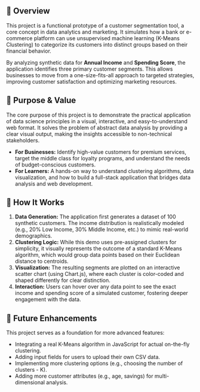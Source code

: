 ## 📖 Overview

This project is a functional prototype of a customer segmentation tool, a core concept in data analytics and marketing. It simulates how a bank or e-commerce platform can use unsupervised machine learning (K-Means Clustering) to categorize its customers into distinct groups based on their financial behavior.

By analyzing synthetic data for **Annual Income** and **Spending Score**, the application identifies three primary customer segments. This allows businesses to move from a one-size-fits-all approach to targeted strategies, improving customer satisfaction and optimizing marketing resources.

## 🎯 Purpose & Value

The core purpose of this project is to demonstrate the practical application of data science principles in a visual, interactive, and easy-to-understand web format. It solves the problem of abstract data analysis by providing a clear visual output, making the insights accessible to non-technical stakeholders.

*   **For Businesses:** Identify high-value customers for premium services, target the middle class for loyalty programs, and understand the needs of budget-conscious customers.
*   **For Learners:** A hands-on way to understand clustering algorithms, data visualization, and how to build a full-stack application that bridges data analysis and web development.

## 🔬 How It Works

1.  **Data Generation:** The application first generates a dataset of 100 synthetic customers. The income distribution is realistically modeled (e.g., 20% Low Income, 30% Middle Income, etc.) to mimic real-world demographics.
2.  **Clustering Logic:** While this demo uses pre-assigned clusters for simplicity, it visually represents the outcome of a standard K-Means algorithm, which would group data points based on their Euclidean distance to centroids.
3.  **Visualization:** The resulting segments are plotted on an interactive scatter chart (using Chart.js), where each cluster is color-coded and shaped differently for clear distinction.
4.  **Interaction:** Users can hover over any data point to see the exact income and spending score of a simulated customer, fostering deeper engagement with the data.

## 🚀 Future Enhancements

This project serves as a foundation for more advanced features:
*   Integrating a real K-Means algorithm in JavaScript for actual on-the-fly clustering.
*   Adding input fields for users to upload their own CSV data.
*   Implementing more clustering options (e.g., choosing the number of clusters - K).
*   Adding more customer attributes (e.g., age, savings) for multi-dimensional analysis.
